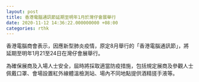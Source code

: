 ```yaml
---
layout: post
title: 香港電腦通訊節延期至明年1月於灣仔會展舉行
date: 2020-11-12 14:36:22.000000000 +08:00
categories: rthk
---
```


香港電腦商會表示，因應新型肺炎疫情，原定8月舉行的「香港電腦通訊節」，將延期至明年1月21至24日在灣仔會展舉行。

為確保展商及入場人士安全，屆時將採取適當防疫措施，包括規定展商及參觀人士佩戴口罩、會場設置紅外線體溫檢測站、場內不同地點提供酒精搓手液等。
